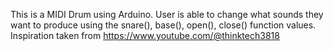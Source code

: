 This is a MIDI Drum using Arduino.
User is able to change what sounds they want to produce using the snare(), base(), open(), close() function values.
Inspiration taken from https://www.youtube.com/@thinktech3818
